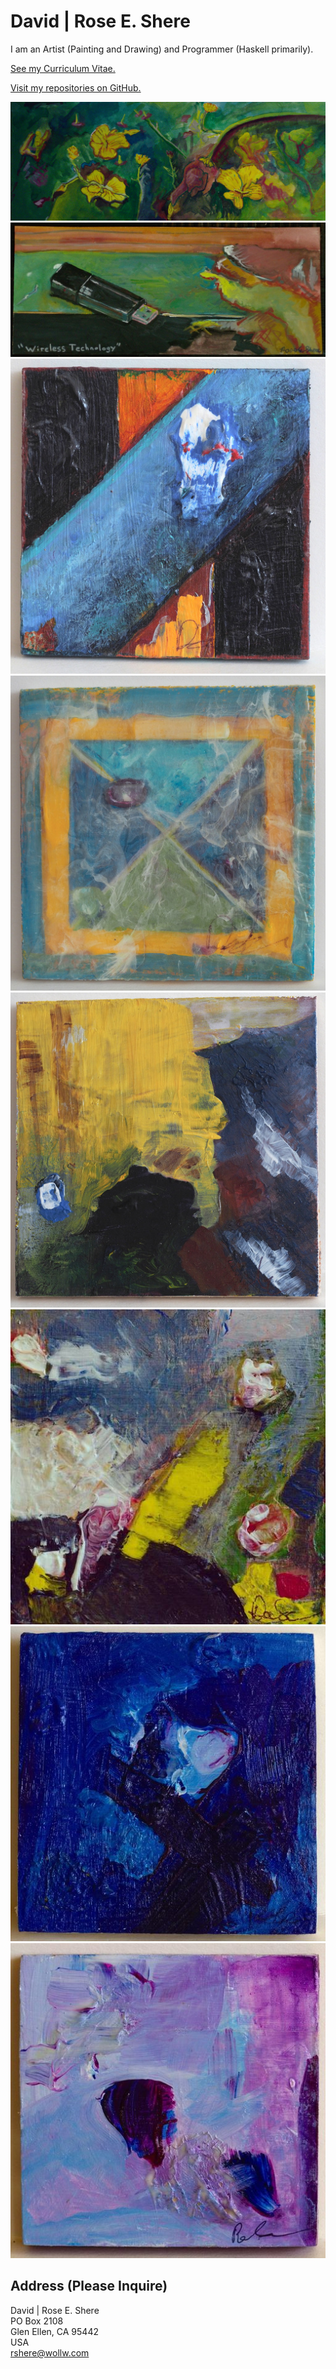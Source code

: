 # David | Rose E. Shere

I am an Artist (Painting and Drawing) and Programmer (Haskell primarily).

[See my Curriculum Vitae.](CV.md)

[Visit my repositories on GitHub.](https://github.com/Wollw)

![When Isn't a Poppy a Poppy?](img/when_isnt_a_poppy_a_poppy.jpg)
![Wireless Technology](img/wireless_technology.jpg)
![Heaven Opened Up and Bled Into the World](img/heaven_opened_up_and_bled_into_the_world.jpg)
![Gorm](img/gorm.jpg)
![Daybreak](img/daybreak.jpg)
![Ulex](img/ulex.jpg)
![Bride](img/bride.jpg)
![Dar](img/dar.jpg)

## Address (Please Inquire)
David | Rose E. Shere<br>
PO Box 2108<br>
Glen Ellen, CA 95442<br>
USA<br>
rshere@wollw.com
